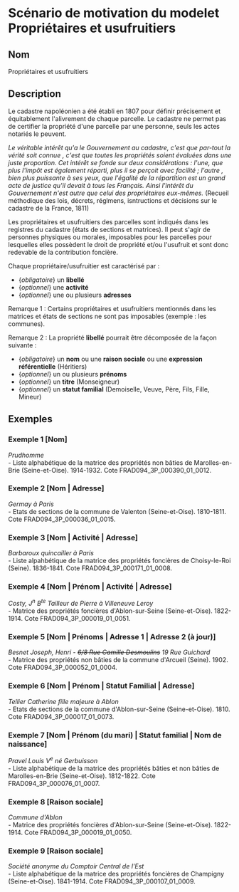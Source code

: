 # Scénario de motivation du modelet Propriétaires et usufruitiers

## Nom

Propriétaires et usufruitiers

## Description

Le cadastre napoléonien a été établi en 1807 pour définir précisement et équitablement l'alivrement de chaque parcelle. Le cadastre ne permet pas de certifier la propriété d'une parcelle par une personne, seuls les actes notariés le peuvent. 

<i>Le véritable intérêt qu'a le Gouvernement au cadastre, c'est que par-tout la vérité soit connue , c'est que toutes les propriétés soient évaluées dans une juste proportion. Cet intérêt se fonde sur deux considérations : l'une, que plus l'impôt est également réparti, plus il se perçoit avec facilité ; l'autre , bien plus puissante à ses yeux, que l'égalité de la répartition est un grand acte de justice qu'il devait à tous les Français. Ainsi l'intérêt du Gouvernement n'est autre que celui des propriétaires eux-mêmes.</i> (Recueil méthodique des lois, décrets, réglmens, isntructions et décisions sur le cadastre de la France, 1811)

Les propriétaires et usufruitiers des parcelles sont indiqués dans les registres  du cadastre (états de sections et matrices). Il peut s'agir de personnes physiques ou morales, imposables pour les parcelles pour lesquelles elles possèdent le droit de propriété et/ou l'usufruit et sont donc redevable de la contribution foncière.

Chaque propriétaire/usufruitier est caractérisé par :
* {*obligatoire*} un **libellé**
* {*optionnel*} une **activité**
* {*optionnel*} une ou plusieurs **adresses**

Remarque 1 : Certains propriétaires et usufruitiers mentionnés dans les matrices et états de sections ne sont pas imposables (exemple : les communes).

Remarque 2 : La propriété **libellé** pourrait être décomposée de la façon suivante :
* {*obligatoire*} un **nom** ou une **raison sociale** ou une **expression référentielle** (Héritiers)
* {*optionnel*} un ou plusieurs **prénoms**
* {*optionnel*} un **titre** (Monseigneur) 
* {*optionnel*} un **statut familial** (Demoiselle, Veuve, Père, Fils, Fille, Mineur)

## Exemples

### Exemple 1 [Nom]

<i>Prudhomme</i><br> - Liste alphabétique de la matrice des propriétés non bâties de Marolles-en-Brie (Seine-et-Oise). 1914-1932. Cote FRAD094_3P_000390_01_0012.

### Exemple 2 [Nom | Adresse]

<i>Germay à Paris</i><br> - Etats de sections de la commune de Valenton (Seine-et-Oise). 1810-1811. Cote FRAD094_3P_000036_01_0015.

### Exemple 3 [Nom | Activité | Adresse]

<i>Barbaroux quincailler à Paris</i><br> - Liste alpahbétique de la matrice des propriétés foncières de Choisy-le-Roi (Seine). 1836-1841. Cote FRAD094_3P_000171_01_0008.

### Exemple 4 [Nom | Prénom | Activité | Adresse]
<i>Costy, J<sup>n</sup> B<sup>te</sup> Tailleur de Pierre à Villeneuve Leroy</i><br> - Matrice des propriétés foncières d'Ablon-sur-Seine (Seine-et-Oise). 1822-1914. Cote FRAD094_3P_000019_01_0051.

### Exemple 5 [Nom | Prénoms | Adresse 1 | Adresse 2 (à jour)]

<i>Besnet Joseph, Henri - <strike>6/8 Rue Camille Desmoulins</strike> 19 Rue Guichard</i><br> - Matrice des propriétés non bâties de la commune d'Arcueil (Seine). 1902. Cote FRAD094_3P_000052_01_0004.

### Exemple 6 [Nom | Prénom | Statut Familial | Adresse]

<i>Tellier Catherine fille majeure à Ablon</i> <br> - Etats de sections de la commune d'Ablon-sur-Seine (Seine-et-Oise). 1810. Cote FRAD094_3P_000017_01_0073.

### Exemple 7 [Nom | Prénom (du mari) | Statut familial | Nom de naissance]

<i>Pravel Louis V<sup>e</sup> né Gerbuisson</i><br> - Liste alphabétique de la matrice des propriétés bâties et non bâties de Marolles-en-Brie (Seine-et-Oise). 1812-1822. Cote FRAD094_3P_000076_01_0007.

### Exemple 8 [Raison sociale]

<i>Commune d'Ablon</i><br> - Matrice des propriétés foncières d'Ablon-sur-Seine (Seine-et-Oise). 1822-1914. Cote FRAD094_3P_000019_01_0050.

### Exemple 9 [Raison sociale]

<i>Société anonyme du Comptoir Central de l'Est</i><br> - Liste alphabétique de la matrice des propriétés foncières de Champigny (Seine-et-Oise). 1841-1914. Cote FRAD094_3P_000107_01_0009.